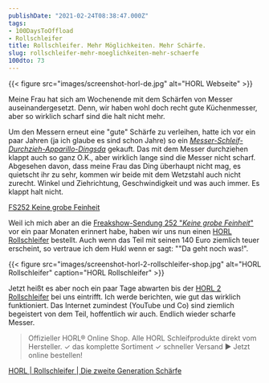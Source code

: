 ```yaml
---
publishDate: "2021-02-24T08:38:47.000Z"
tags:
- 100DaysToOffload
- Rollschleifer
title: Rollschleifer. Mehr Möglichkeiten. Mehr Schärfe.
slug: rollschleifer-mehr-moeglichkeiten-mehr-schaerfe
100dto: 73
---
```


{{< figure src="images/screenshot-horl-de.jpg" alt="HORL Webseite" >}}

Meine Frau hat sich am Wochenende mit dem Schärfen von Messer auseinandergesetzt. Denn, wir haben wohl doch recht gute Küchenmesser, aber so wirklich scharf sind die halt nicht mehr.

Um den Messern erneut eine "gute" Schärfe zu verleihen, hatte ich vor ein paar Jahren (ja ich glaube es sind schon Jahre) so ein *[Messer-Schleif-Durchzieh-Apparillo-Dingsda](https://www.amazon.de/dp/B07YSB5WWK/)* gekauft. Das mit dem Messer durchziehen klappt auch so ganz O.K., aber wirklich lange sind die Messer nicht scharf. Abgesehen davon, dass meine Frau das Ding überhaupt nicht mag, es quietscht ihr zu sehr, kommen wir beide mit dem Wetzstahl auch nicht zurecht. Winkel und Ziehrichtung, Geschwindigkeit und was auch immer. Es klappt halt nicht.

[FS252 Keine grobe Feinheit](https://freakshow.fm/fs252-keine-grobe-feinheit)

Weil ich mich aber an die [Freakshow-Sendung 252 "*Keine grobe Feinheit*"](https://freakshow.fm/fs252-keine-grobe-feinheit?t=2%3A53%3A58%2C3%3A07%3A13) vor ein paar Monaten erinnert habe, haben wir uns nun einen [HORL Rollschleifer](https://www.horl.com/de_de) bestellt. Auch wenn das Teil mit seinen 140 Euro ziemlich teuer erscheint, so vertraue ich dem Hukl wenn er sagt: ""Da geht noch was!".

{{< figure src="images/screenshot-horl-2-rollschleifer-shop.jpg" alt="HORL Rollschleifer" caption="HORL Rollschleifer" >}}

Jetzt heißt es aber noch ein paar Tage abwarten bis der [HORL 2 Rollschleifer](https://www.horl.com/de_de/rollschleifer/horl2) bei uns eintrifft. Ich werde berichten, wie gut das wirklich funktioniert. Das Internet zumindest (YouTube und Co) sind ziemlich begeistert von dem Teil, hoffentlich wir auch. Endlich wieder scharfe Messer.

> Offizieller HORL® Online Shop. Alle HORL Schleifprodukte direkt vom Hersteller. ✓ das komplette Sortiment ✓ schneller Versand ► Jetzt online bestellen!

[HORL | Rollschleifer | Die zweite Generation Schärfe](https://www.horl.com/de_de)

